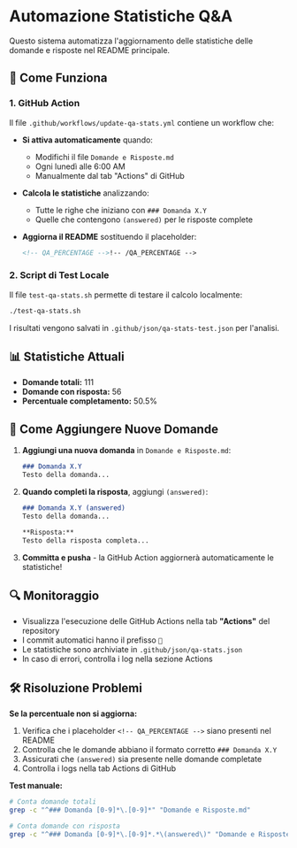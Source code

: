 # Automazione Statistiche Q&A

Questo sistema automatizza l'aggiornamento delle statistiche delle domande e risposte nel README principale.

## 🔧 Come Funziona

### 1. GitHub Action
Il file `.github/workflows/update-qa-stats.yml` contiene un workflow che:

- **Si attiva automaticamente** quando:
  - Modifichi il file `Domande e Risposte.md`
  - Ogni lunedì alle 6:00 AM
  - Manualmente dal tab "Actions" di GitHub

- **Calcola le statistiche** analizzando:
  - Tutte le righe che iniziano con `### Domanda X.Y`
  - Quelle che contengono `(answered)` per le risposte complete

- **Aggiorna il README** sostituendo il placeholder:
  ```markdown
  <!-- QA_PERCENTAGE -->!-- /QA_PERCENTAGE -->
  ```

### 2. Script di Test Locale
Il file `test-qa-stats.sh` permette di testare il calcolo localmente:

```bash
./test-qa-stats.sh
```

I risultati vengono salvati in `.github/json/qa-stats-test.json` per l'analisi.

## 📊 Statistiche Attuali

- **Domande totali:** 111
- **Domande con risposta:** 56
- **Percentuale completamento:** 50.5%

## 🚀 Come Aggiungere Nuove Domande

1. **Aggiungi una nuova domanda** in `Domande e Risposte.md`:
   ```markdown
   ### Domanda X.Y
   Testo della domanda...
   ```

2. **Quando completi la risposta**, aggiungi `(answered)`:
   ```markdown
   ### Domanda X.Y (answered)
   Testo della domanda...
   
   **Risposta:**
   Testo della risposta completa...
   ```

3. **Committa e pusha** - la GitHub Action aggiornerà automaticamente le statistiche!

## 🔍 Monitoraggio

- Visualizza l'esecuzione delle GitHub Actions nella tab **"Actions"** del repository
- I commit automatici hanno il prefisso `🤖`
- Le statistiche sono archiviate in `.github/json/qa-stats.json`
- In caso di errori, controlla i log nella sezione Actions

## 🛠️ Risoluzione Problemi

**Se la percentuale non si aggiorna:**
1. Verifica che i placeholder `<!-- QA_PERCENTAGE -->` siano presenti nel README
2. Controlla che le domande abbiano il formato corretto `### Domanda X.Y`
3. Assicurati che `(answered)` sia presente nelle domande completate
4. Controlla i logs nella tab Actions di GitHub

**Test manuale:**
```bash
# Conta domande totali
grep -c "^### Domanda [0-9]*\.[0-9]*" "Domande e Risposte.md"

# Conta domande con risposta
grep -c "^### Domanda [0-9]*\.[0-9]*.*\(answered\)" "Domande e Risposte.md"
```
